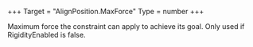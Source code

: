 +++
Target = "AlignPosition.MaxForce"
Type = number
+++

Maximum force the constraint can apply to achieve its goal. Only used if RigidityEnabled is false.